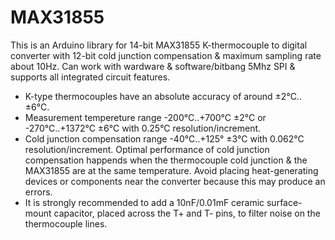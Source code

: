 # MAX31855
This is an Arduino library for 14-bit MAX31855 K-thermocouple to digital converter with 12-bit cold junction compensation & maximum sampling rate about 10Hz. Can work with wardware & software/bitbang 5Mhz SPI & supports all integrated circuit features.

- K-type thermocouples have an absolute accuracy of around ±2°C..±6°C.
- Measurement tempereture range -200°C..+700°C ±2°C or -270°C..+1372°C ±6°C
  with 0.25°C resolution/increment.
- Cold junction compensation range -40°C..+125° ±3°C with 0.062°C resolution/increment.
  Optimal performance of cold junction compensation happends when the thermocouple cold junction
  & the MAX31855 are at the same temperature. Avoid placing heat-generating devices or components
  near the converter because this may produce an errors.
- It is strongly recommended to add a 10nF/0.01mF ceramic surface-mount capacitor, placed across
  the T+ and T- pins, to filter noise on the thermocouple lines.
